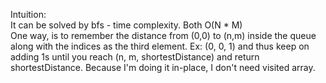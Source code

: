 Intuition:<br>
It can be solved by bfs - time complexity. Both O(N * M)
<br>
One way, is to remember the distance from (0,0) to (n,m) inside the queue along with the indices as the third element. Ex: (0, 0, 1) and thus keep on adding 1s until you reach (n, m, shortestDistance) and return shortestDistance.
Because I'm doing it in-place, I don't need visited array.